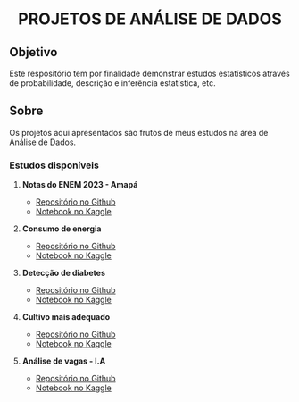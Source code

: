 <h1 align="center"><strong>PROJETOS DE ANÁLISE DE DADOS</strong></h1>

## Objetivo
Este respositório tem por finalidade demonstrar estudos estatísticos através de probabilidade, descrição e inferência estatística, etc.

## Sobre
Os projetos aqui apresentados são frutos de meus estudos na área de Análise de Dados.

### Estudos disponíveis
1. **Notas do ENEM 2023 - Amapá**
   - [Repositório no Github](https://github.com/pyrataria/data_analytics/blob/main/notas_enem_ap2023/notebook/nota_final_enem2023.ipynb)
   - [Notebook no Kaggle](https://www.kaggle.com/code/adelinoalmeida/notas-enem-ap2023)

2. **Consumo de energia**
   - [Repositório no Github](https://github.com/pyrataria/data_analytics/blob/main/energy_consumption/energy_consumption.ipynb)
   - [Notebook no Kaggle](https://www.kaggle.com/code/adelinoalmeida/energyConsumption)

3. **Detecção de diabetes**
   - [Repositório no Github](https://github.com/pyrataria/data_analytics/blob/main/diabetes/diabetes.ipynb)
   - [Notebook no Kaggle](https://www.kaggle.com/code/adelinoalmeida/diabetes)

4. **Cultivo mais adequado**
   - [Repositório no Github](https://github.com/pyrataria/data_analytics/blob/main/crop_recommendation/crop_recommendation.ipynb)
   - [Notebook no Kaggle](https://www.kaggle.com/code/adelinoalmeida/crop-recommendation)

5. **Análise de vagas - I.A**
   - [Repositório no Github](https://github.com/pyrataria/data_analytics/blob/main/ai_job/ai_job.ipynb)
   - [Notebook no Kaggle](https://www.kaggle.com/code/adelinoalmeida/ai-jobs)